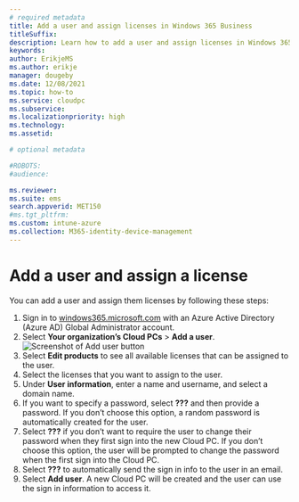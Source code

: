 ```yaml
---
# required metadata
title: Add a user and assign licenses in Windows 365 Business
titleSuffix:
description: Learn how to add a user and assign licenses in Windows 365 Business
keywords:
author: ErikjeMS  
ms.author: erikje
manager: dougeby
ms.date: 12/08/2021
ms.topic: how-to
ms.service: cloudpc
ms.subservice: 
ms.localizationpriority: high
ms.technology:
ms.assetid: 

# optional metadata

#ROBOTS:
#audience:

ms.reviewer: 
ms.suite: ems
search.appverid: MET150
#ms.tgt_pltfrm:
ms.custom: intune-azure
ms.collection: M365-identity-device-management
---
```


# Add a user and assign a license

You can add a user and assign them licenses by following these steps:

1. Sign in to [windows365.microsoft.com](https://windows365.microsoft.com) with an Azure Active Directory (Azure AD) Global Administrator account.
2. Select **Your organization’s Cloud PCs** > **Add a user**.
  ![Screenshot of Add user button](/media/add-user-assign-licences/add-user.png)
3. Select **Edit products** to see all available licenses that can be assigned to the user.
4. Select the licenses that you want to assign to the user.
5. Under **User information**, enter a name and username, and select a domain name.
6. If you want to specify a password, select **???** and then provide a password. If you don’t choose this option, a random password is automatically created for the user.
7. Select **???** if you don’t want to require the user to change their password when they first sign into the new Cloud PC. If you don’t choose this option, the user will be prompted to change the password when the first sign into the Cloud PC.
8. Select **???** to automatically send the sign in info to the user in an email.
9. Select **Add user**. A new Cloud PC will be created and the user can use the sign in information to access it.
